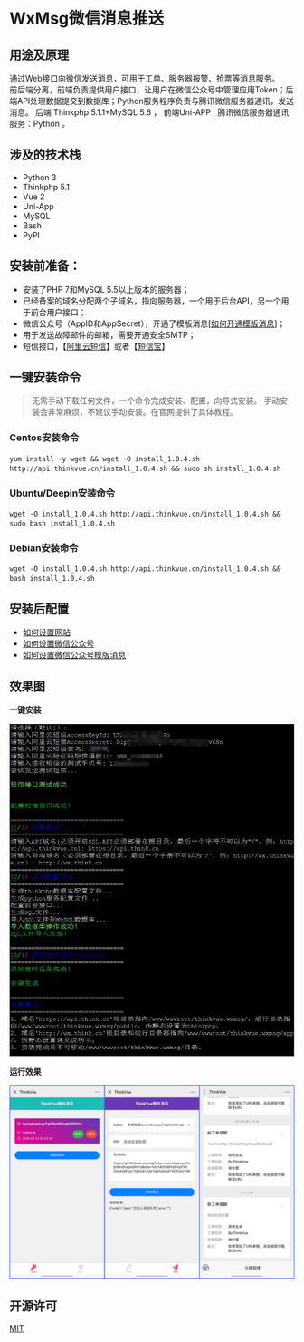 
# WxMsg微信消息推送

## 用途及原理

通过Web接口向微信发送消息，可用于工单、服务器报警、抢票等消息服务。  
前后端分离，前端负责提供用户接口，让用户在微信公众号中管理应用Token；后端API处理数据提交到数据库；Python服务程序负责与腾讯微信服务器通讯，发送消息。
后端 Thinkphp 5.1.1+MySQL 5.6 ， 前端Uni-APP , 腾讯微信服务器通讯服务：Python 。


## 涉及的技术栈

- Python 3
- Thinkphp 5.1
- Vue 2
- Uni-App
- MySQL
- Bash
- PyPI


## 安装前准备：

- 安装了PHP 7和MySQL 5.5以上版本的服务器；
- 已经备案的域名分配两个子域名，指向服务器，一个用于后台API，另一个用于前台用户接口；
- 微信公众号（AppID和AppSecret），开通了模版消息[[如何开通模版消息](./md/template_id.md)]；
- 用于发送故障邮件的邮箱，需要开通安全SMTP；
- 短信接口，【[阿里云短信](https://www.aliyun.com/acts/alicomcloud/new-discount?spm=5176.11533457.1089570.34.48e877e3FKTGdQ&userCode=9fbzncbl)】或者【[短信宝](https://www.smsbao.com/)】


## 一键安装命令

> 无需手动下载任何文件，一个命令完成安装、配置，向导式安装。
> 手动安装会非常麻烦，不建议手动安装。在官网提供了具体教程。

### Centos安装命令

`yum install -y wget && wget -O install_1.0.4.sh http://api.thinkvue.cn/install_1.0.4.sh && sudo sh install_1.0.4.sh`

### Ubuntu/Deepin安装命令

`wget -O install_1.0.4.sh http://api.thinkvue.cn/install_1.0.4.sh && sudo bash install_1.0.4.sh`

### Debian安装命令

`wget -O install_1.0.4.sh http://api.thinkvue.cn/install_1.0.4.sh && bash install_1.0.4.sh`


## 安装后配置

- [如何设置网站](./md/website.md)
- [如何设置微信公众号](./md/wechat_auth.md)
- [如何设置微信公众号模版消息](./md/template_id.md)


## 效果图

**一键安装**

![一键安装效果图](./md/img/preview2.jpg)


**运行效果**

![运行效果图](./md/img/preview.jpg)



## 开源许可
[MIT](./LICENSE.txt)